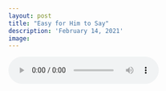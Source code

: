 ```yaml
---
layout: post
title: "Easy for Him to Say"
description: 'February 14, 2021'
image:
---
```


<audio controls preload="metadata">
  <source src="https://docs.google.com/uc?export=open&id=13lRbOXoNeyk3MOTZJH9VG551A0TIDGRC" type="audio/mp3">
Your browser does not support the audio element.
</audio>
